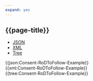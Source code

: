```yaml
---
expand: yes
---
```


## {{page-title}}

<div class="nhsd-!t-margin-bottom-6">
  <ul class="nav nav-tabs" role="tablist">
        <li role="presentation" class="active">
            <a href="#JSON-C-RTF-E" role="tab" data-toggle="tab">JSON</a>
        </li>
         <li role="presentation">
            <a href="#XML-C-RTF-E" role="tab" data-toggle="tab">XML</a>
        </li>
        <li role="presentation">
            <a href="#Tree-C-RTF-E" role="tab" data-toggle="tab">Tree</a>
        </li>
  </ul>
    
  <div class="tab-content snippet">
    <div id="JSON-C-RTF-E" role="tabpanel" class="tab-pane active">
{{json:Consent-RoDToFollow-Example}}
    </div>
    <div id="XML-C-RTF-E" role="tabpanel" class="tab-pane">
{{xml:Consent-RoDToFollow-Example}}
    </div>
    <div id="Tree-C-RTF-E" role="tabpanel" class="tab-pane">
{{tree:Consent-RoDToFollow-Example}}
    </div>
  </div>
</div>